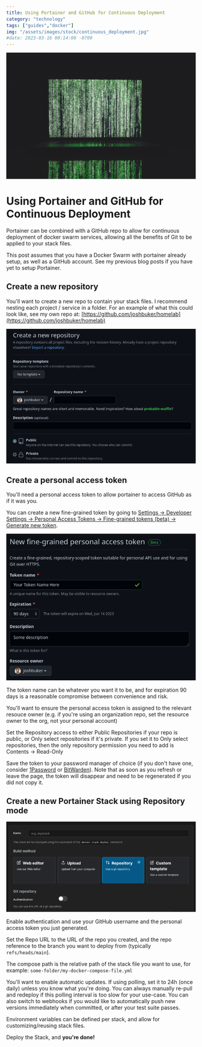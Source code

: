 ```yaml
---
title: Using Portainer and GitHub for Continuous Deployment
category: "technology"
tags: ["guides","docker"]
img: "/assets/images/stock/continuous_deployment.jpg"
#date: 2023-03-16 00:14:00 -0700
---
```


![Continuous Deployment](/assets/images/stock/continuous_deployment.jpg)

# Using Portainer and GitHub for Continuous Deployment

<!-- outline-start -->

Portainer can be combined with a GitHub repo to allow for continuous deployment of docker swarm services, allowing all the benefits of Git to be applied to your stack files.

<!-- outline-end -->

This post assumes that you have a Docker Swarm with portainer already setup, as well as a GitHub account. See my previous blog posts if you have yet to setup Portainer.

## Create a new repository

You'll want to create a new repo to contain your stack files. I recommend nesting each project / service in a folder. For an example of what this could look like, see my own repo at: [https://github.com/joshbuker/homelab](https://github.com/joshbuker/homelab)

![](/assets/images/posts/github_create_new_repo.png)

## Create a personal access token

You'll need a personal access token to allow portainer to access GitHub as if it was you.

You can create a new fine-grained token by going to [Settings -> Developer Settings -> Personal Access Tokens -> Fine-grained tokens (beta) -> Generate new token](https://github.com/settings/personal-access-tokens/new).

![](/assets/images/posts/portainer_stack_personal_access_token.png)

The token name can be whatever you want it to be, and for expiration 90 days is a reasonable compromise between convenience and risk.

You'll want to ensure the personal access token is assigned to the relevant resouce owner (e.g. if you're using an organization repo, set the resource owner to the org, not your personal account)

Set the Repository access to either Public Repositories if your repo is public, or Only select repositories if it's private. If you set it to Only select repositories, then the only repository permission you need to add is Contents -> Read-Only

Save the token to your password manager of choice (if you don't have one, consider [1Password](https://1password.com/) or [BitWarden](https://bitwarden.com/)). Note that as soon as you refresh or leave the page, the token will disappear and need to be regenerated if you did not copy it.

## Create a new Portainer Stack using Repository mode

![](/assets/images/posts/portainer_stack_repo.png)

Enable authentication and use your GitHub username and the personal access token you just generated.

Set the Repo URL to the URL of the repo you created, and the repo reference to the branch you want to deploy from (typically `refs/heads/main`).

The compose path is the relative path of the stack file you want to use, for example: `some-folder/my-docker-compose-file.yml`

You'll want to enable automatic updates. If using polling, set it to 24h (once daily) unless you know what you're doing. You can always manually re-pull and redeploy if this polling interval is too slow for your use-case. You can also switch to webhooks if you would like to automatically push new versions immediately when committed, or after your test suite passes.

Environment variables can be defined per stack, and allow for customizing/reusing stack files.

Deploy the Stack, and **you're done!**
